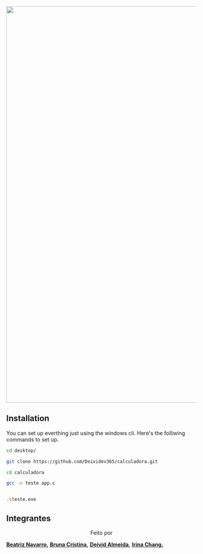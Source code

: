 <div align="center">

<img src="https://user-images.githubusercontent.com/61792159/134777246-1a1b265c-3ed9-457b-b5b5-a599ab1fa5f2.png" width="1050px">
</div>

## Installation

You can set up everthing just using the windows cli.
Here's the folliwing commands to set up.

```bash
cd desktop/

```

```bash
git clone https://github.com/Deividev365/calculadora.git


```

```bash
cd calculadora

```



```bash
gcc -o teste app.c

```


```bash

.\teste.exe

```

## Integrantes

<p align="center">Feito por


<strong><a href="https://github.com/Beatriz-Navarro">Beatriz Navarro,</a></strong>
<strong><a href="https://github.com/brunacristinass">Bruna Cristina,</a></strong>
<strong><a href="https://github.com/Deividev365">Deivid Almeida,</a></strong>
<strong><a href="https://github.com/Irina-Chang">Irina Chang. </a></strong>


</p>